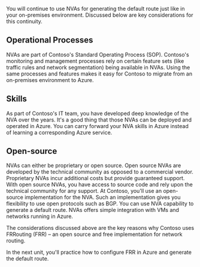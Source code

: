 ﻿You will continue to use NVAs for generating the default route just like in your on-premises environment. Discussed below are key considerations for this continuity.

## Operational Processes

NVAs are part of Contoso's Standard Operating Process (SOP). Contoso's monitoring and management processes rely on certain feature sets (like traffic rules and network segmentation) being available in NVAs. Using the same processes and features makes it easy for Contoso to migrate from an on-premises environment to Azure.

## Skills
As part of Contoso's IT team, you have developed deep knowledge of the NVA over the years. It's a good thing that those NVAs can be deployed and operated in Azure. You can carry forward your NVA skills in Azure instead of learning a corresponding Azure service.  

## Open-source
NVAs can either be proprietary or open source. Open source NVAs are developed by the technical community as opposed to a commercial vendor. Proprietary NVAs incur additional costs but provide guaranteed support. With open source NVAs, you have access to source code and rely upon the technical community for any support. At Contoso, you'll use an open-source implementation for the NVA. Such an implementation gives you flexibility to use open protocols such as BGP. You can use NVA capability to generate a default route. NVAs offers simple integration with VMs and networks running in Azure.

The considerations discussed above are the key reasons why Contoso uses FRRouting (FRR) – an open source and free implementation for network routing.

In the next unit, you'll practice how to configure FRR in Azure and generate the default route.
